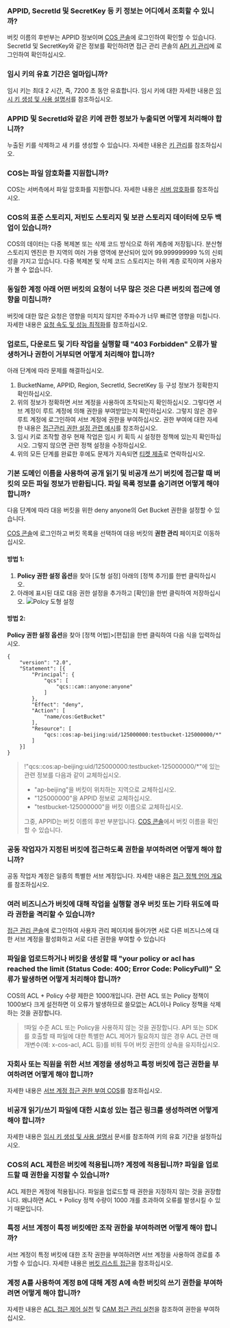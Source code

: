 ### APPID, SecretId 및 SecretKey 등 키 정보는 어디에서 조회할 수 있니까?

버킷 이름의 후반부는 APPID 정보이며 [COS 콘솔](https://console.cloud.tencent.com/cos5/bucket)에 로그인하여 확인할 수 있습니다. SecretId 및 SecretKey와 같은 정보를 확인하려면 접근 관리 콘솔의 [API 키 관리](https://console.cloud.tencent.com/cam/capi)에 로그인하여 확인하십시오.

### 임시 키의 유효 기간은 얼마입니까?

임시 키는 최대 2 시간, 즉, 7200 초 동안 유효합니다. 임시 키에 대한 자세한 내용은 [임시 키 생성 및 사용 설명서](https://cloud.tencent.com/document/product/436/14048)를 참조하십시오.

### APPID 및 SecretId와 같은 키에 관한 정보가 누출되면 어떻게 처리해야 합니까?

누출된 키를 삭제하고 새 키를 생성할 수 있습니다. 자세한 내용은 [키 관리](https://cloud.tencent.com/document/product/436/10074)를 참조하십시오.

### COS는 파일 암호화를 지원합니까?

COS는 서버측에서 파일 암호화를 지원합니다. 자세한 내용은 [서버 암호화](https://cloud.tencent.com/document/product/436/18145)를 참조하십시오.

### COS의 표준 스토리지, 저빈도 스토리지 및 보관 스토리지 데이터에 모두 백업이 있습니까?

COS의 데이터는 다중 복제본 또는 삭제 코드 방식으로 하위 계층에 저장됩니다. 분산형 스토리지 엔진은 한 지역의 여러 가용 영역에 분산되어 있어 99.999999999 %의 신뢰성을 가지고 있습니다. 다중 복제본 및 삭제 코드 스토리지는 하위 계층 로직이며 사용자가 볼 수 없습니다.

### 동일한 계정 아래 어떤 버킷의 요청이 너무 많은 것은 다른 버킷의 접근에 영향을 미칩니까?

버킷에 대한 많은 요청은 영향을 미치지 않지만 주파수가 너무 빠르면 영향을 미칩니다. 자세한 내용은 [요청 속도 및 성능 최적화](https://cloud.tencent.com/document/product/436/13653)를 참조하십시오.

### 업로드, 다운로드 및 기타 작업을 실행할 때 "403 Forbidden" 오류가 발생하거나 권한이 거부되면 어떻게 처리해야 합니까?

아래 단계에 따라 문제를 해결하십시오.

1. BucketName, APPID, Region, SecretId, SecretKey 등 구성 정보가 정확한지 확인하십시오.
2. 위의 정보가 정확하면 서브 계정을 사용하여 조작되는지 확인하십시오. 그렇다면 서브 계정이 루트 계정에 의해 권한을 부여받았는지 확인하십시오. 그렇지 않은 경우 루트 계정에 로그인하여 서브 계정에 권한을 부여하십시오.
   권한 부여에 대한 자세한 내용은 [접근관리 권한 설정 관련 예시](https://cloud.tencent.com/document/product/436/12514)를 참조하십시오.
3. 임시 키로 조작할 경우 현재 작업은 임시 키 획득 시 설정한 정책에 있는지 확인하십시오. 그렇지 않으면 관련 정책 설정을 수정하십시오.
4. 위의 모든 단계를 완료한 후에도 문제가 지속되면 [티켓 제출](https://console.cloud.tencent.com/workorder/category?level1_id=83&level2_id=84&source=0&data_title=%E5%AF%B9%E8%B1%A1%E5%AD%98%E5%82%A8%20COS&step=1)로 연락하십시오.

### 기본 도메인 이름을 사용하여 공개 읽기 및 비공개 쓰기 버킷에 접근할 때 버킷의 모든 파일 정보가 반환됩니다. 파일 목록 정보를 숨기려면 어떻게 해야 합니까?

다음 단계에 따라 대응 버킷을 위한 deny anyone의 Get Bucket 권한을 설정할 수 있습니다.

[COS 콘솔](https://console.cloud.tencent.com/cos5)에 로그인하고 버킷 목록을 선택하여 대응 버킷의 **권한 관리** 페이지로 이동하십시오.

#### 방법 1:

1. **Policy 권한 설정 옵션**을 찾아 [도형 설정] 아래의 [정책 추가]를 한번 클릭하십시오.
2. 아래에 표시된 대로 대응 권한 설정을 추가하고 [확인]을 한번 클릭하여 저장하십시오.
   ![Polcy 도형 설정](https://main.qcloudimg.com/raw/c739d31636d117757449c7e0e106ad84.png)

#### 방법 2:

**Policy 권한 설정 옵션**을 찾아 [정책 어법]>[편집]을 한번 클릭하여 다음 식을 입력하십시오.

```
{
	"version": "2.0",
	"Statement": [{
		"Principal": {
			"qcs": [
				"qcs::cam::anyone:anyone"
			]
		},
		"Effect": "deny",
		"Action": [
			"name/cos:GetBucket"
		],
		"Resource": [
			"qcs::cos:ap-beijing:uid/125000000:testbucket-125000000/*"
		]
	}]
}
```

>
>!"qcs::cos:ap-beijing:uid/125000000:testbucket-125000000/*"에 있는 관련 정보를 다음과 같이 교체하십시오.
>- "ap-beijing"을 버킷이 위치하는 지역으로 교체하십시오.
>- "125000000"을 APPID 정보로 교체하십시오.
>- "testbucket-125000000"을 버킷 이름으로 교체하십시오.
>
> 그중, APPID는 버킷 이름의 후반 부분입니다. [COS 콘솔](https://console.cloud.tencent.com/cos5/bucket)에서 버킷 이름을 확인할 수 있습니다.

### 공동 작업자가 지정된 버킷에 접근하도록 권한을 부여하려면 어떻게 해야 합니까?

공동 작업자 계정은 일종의 특별한 서브 계정입니다. 자세한 내용은 [접근 정책 언어 개요](https://cloud.tencent.com/document/product/436/18023)를 참조하십시오.

### 여러 비즈니스가 버킷에 대해 작업을 실행할 경우 버킷 또는 기타 위도에 따라 권한을 격리할 수 있습니까?

[접근 관리 콘솔](https://console.cloud.tencent.com/cam/overview)에 로그인하여 사용자 관리 페이지에 들어가면 서로 다른 비즈니스에 대한 서브 계정을 활성화하고 서로 다른 권한을 부여할 수 있습니다

### 파일을 업로드하거나 버킷을 생성할 때 "your policy or acl has reached the limit (Status Code: 400; Error Code: PolicyFull)" 오류가 발생하면 어떻게 처리해야 합니까?

COS의 ACL + Policy 수량 제한은 1000개입니다. 관련 ACL 또는 Policy 정책이 1000보다 크게 설전하면 이 오류가 발생하므로 쓸모없는 ACL이나 Policy 정책을 삭제하는 것을 권장합니다.

>!파일 수준 ACL 또는 Policy을 사용하지 않는 것을 권장합니다. API 또는 SDK를 호출할 때 파일에 대한 특별한 ACL 제어가 필요하지 않은 경우 ACL 관련 매개변수(예: x-cos-acl, ACL 등)를 비워 두어 버킷 권한의 상속을 유지하십시오.

### 자회사 또는 직원을 위한 서브 계정을 생성하고 특정 버킷에 접근 권한을 부여하려면 어떻게 해야 합니까?

자세한 내용은 [서브 계정 접근 권한 부여 COS](https://cloud.tencent.com/document/product/436/11714)를 참조하십시오.

### 비공개 읽기/쓰기 파일에 대한 시효성 있는 접근 링크를 생성하려면 어떻게 해야 합니까?

자세한 내용은 [임시 키 생성 및 사용 설명서](https://cloud.tencent.com/document/product/436/14048) 문서를 참조하여 키의 유효 기간을 설정하십시오.

### COS의 ACL 제한은 버킷에 적용됩니까? 계정에 적용됩니까? 파일을 업로드할 때 권한을 지정할 수 있습니까?

ACL 제한은 계정에 적용됩니다. 파일을 업로드할 때 권한을 지정하지 않는 것을 권장합니다. 왜냐하면 ACL + Policy 정책 수량이 1000 개를 초과하여 오류를 발생시킬 수 있기 때문입니다.

### 특정 서브 계정이 특정 버킷에만 조작 권한을 부여하려면 어떻게 해야 합니까?

서브 계정이 특정 버킷에 대한 조작 권한을 부여하려면 서브 계정을 사용하여 경로를 추가할 수 있습니다. 자세한 내용은 [버킷 리스트 접근](https://cloud.tencent.com/document/product/436/17061)을 참조하십시오.

### 계정 A를 사용하여 계정 B에 대해 계정 A에 속한 버킷의 쓰기 권한을 부여하려면 어떻게 해야 합니까?

자세한 내용은 [ACL 접근 제어 실천](https://cloud.tencent.com/document/product/436/12470) 및 [CAM 접근 관리 실천](https://cloud.tencent.com/document/product/436/12469)을 참조하여 권한을 부여하십시오.
